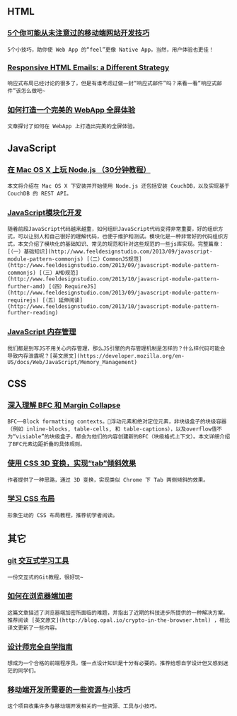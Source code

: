 
## HTML

### [5个你可能从未注意过的移动端网站开发技巧](http://www.mobify.com/blog/5-advanced-mobile-web-design-techniques-style-com/)

    5个小技巧，助你使 Web App 的“feel”更像 Native App，当然，用户体验也更佳！

### [Responsive HTML Emails: a Different Strategy](http://blog.fogcreek.com/responsive-html-emails-a-different-strategy/)

    响应式布局已经讨论的很多了，但是有谁考虑过做一封“响应式邮件”吗？来看一看“响应式邮件”该怎么做吧~

### [如何打造一个完美的 WebApp 全屏体验](http://www.html5rocks.com/en/mobile/fullscreen/)

    文章探讨了如何在 WebApp 上打造出完美的全屏体验。

## JavaScript

### [在 Mac OS X 上玩 Node.js （30分钟教程）](http://www.oschina.net/translate/nodejs-on-apple-os-x-lion)

    本文将介绍在 Mac OS X 下安装并开始使用 Node.js 还包括安装 CouchDB，以及实现基于 CouchDB 的 REST API。

### [JavaScript模块化开发](http://www.feeldesignstudio.com/2013/09/javascript-module-pattern-basics)

    随着前段JavaScript代码越来越重，如何组织JavaScript代码变得非常重要，好的组织方式，可以让别人和自己很好的理解代码，也便于维护和测试。模块化是一种非常好的代码组织方式，本文介绍了模块化的基础知识、常见的规范和针对这些规范的一些js库实现。完整篇章：[（一）基础知识](http://www.feeldesignstudio.com/2013/09/javascript-module-pattern-commonjs) [（二）CommonJS规范](http://www.feeldesignstudio.com/2013/09/javascript-module-pattern-commonjs) [（三）AMD规范](http://www.feeldesignstudio.com/2013/10/javascript-module-pattern-further-amd) [（四）RequireJS](http://www.feeldesignstudio.com/2013/09/javascript-module-pattern-requirejs) [（五）延伸阅读](http://www.feeldesignstudio.com/2013/10/javascript-module-pattern-further-reading)

### [JavaScript 内存管理](http://www.feeldesignstudio.com/2013/09/javascript-memory-management)

    我们都是到写JS不用关心内存管理，那么JS引擎的内存管理机制是怎样的？什么样代码可能会导致内存泄露呢？[英文原文](https://developer.mozilla.org/en-US/docs/Web/JavaScript/Memory_Management)

## CSS

### [深入理解 BFC 和 Margin Collapse](http://www.w3cplus.com/css/understanding-bfc-and-margin-collapse.html)

    BFC——Block formatting contexts。浮动元素和绝对定位元素，非块级盒子的块级容器（例如 inline-blocks, table-cells, 和 table-captions），以及overflow值不为“visiable”的块级盒子，都会为他们的内容创建新的BFC（块级格式上下文）。本文详细介绍了BFC元素边距折叠的具体规则。

### [使用 CSS 3D 变换，实现“tab”倾斜效果](http://lea.verou.me/2013/10/slanted-tabs-with-css-3d-transforms/)

    作者提供了一种思路，通过 3D 变换，实现类似 Chrome 下 Tab 两侧倾斜的效果。

### [学习 CSS 布局](http://zh.learnlayout.com/)

    形象生动的 CSS 布局教程，推荐初学者阅读。

## 其它

### [git 交互式学习工具](http://pcottle.github.io/learnGitBranching/)

    一份交互式的Git教程，很好玩~

### [如何在浏览器端加密](http://blog.jobbole.com/50826/)

    这篇文章描述了浏览器端加密所面临的难题，并指出了近期的科技进步所提供的一种解决方案。推荐阅读 [英文原文](http://blog.opal.io/crypto-in-the-browser.html) ，相比译文更新了一些内容。

### [设计师完全自学指南](http://www.uisdc.com/designer-self-study-2)

    想成为一个合格的前端程序员，懂一点设计知识是十分有必要的。推荐给想自学设计但又感到迷茫的同学们。

### [移动端开发所需要的一些资源与小技巧](https://github.com/jtyjty99999/mobileTech/blob/master/README.md)

    这个项目收集许多与移动端开发相关的一些资源、工具与小技巧。
